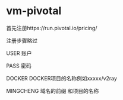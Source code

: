 # vm-pivotal


首先注册https://run.pivotal.io/pricing/

注册步骤略过

USER
账户


PASS
密码


DOCKER
DOCKER项目的名称例如xxxxx/v2ray

MINGCHENG
域名的前缀 和项目的名称
